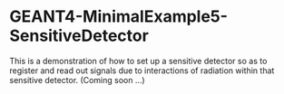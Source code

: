 # GEANT4-MinimalExample5-SensitiveDetector
This is a demonstration of how to set up a sensitive detector so as to register and read out signals due to interactions of radiation within that sensitive detector. (Coming soon ...) 
